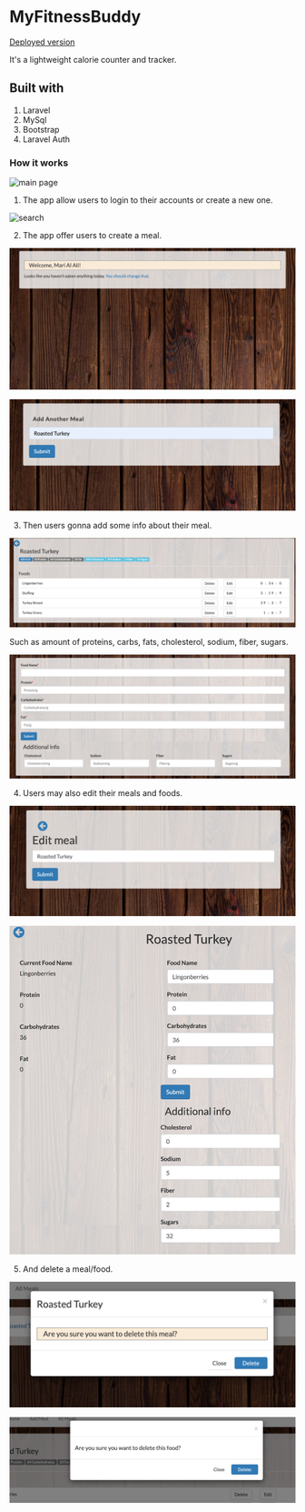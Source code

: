 # MyFitnessBuddy

[Deployed version](https://my-fitness-buddy-ma.herokuapp.com/)

It's a lightweight calorie counter and tracker.

## Built with

1. Laravel
2. MySql
3. Bootstrap
4. Laravel Auth

### How it works

![main page](public/assets/img/rm-1.png)

1. The app allow users to login to their accounts or create a new one.

![search](public/assets/img/rm-2.png)

2. The app offer users to create a meal.

![search](public/assets/img/rm-3.png)

![search](public/assets/img/rm-4.png)

3. Then users gonna add some info about their meal.

![search](public/assets/img/rm-5.png)

Such as amount of proteins, carbs, fats, cholesterol, sodium, fiber, sugars.

![search](public/assets/img/rm-6.png)

4. Users may also edit their meals and foods.

![search](public/assets/img/rm-9.png)

![search](public/assets/img/rm-7.png)

5. And delete a meal/food.

![search](public/assets/img/rm-10.png)

![search](public/assets/img/rm-8.png)